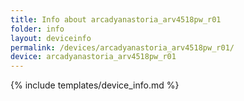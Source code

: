 ```yaml
---
title: Info about arcadyanastoria_arv4518pw_r01
folder: info
layout: deviceinfo
permalink: /devices/arcadyanastoria_arv4518pw_r01/
device: arcadyanastoria_arv4518pw_r01
---
```

{% include templates/device_info.md %}
